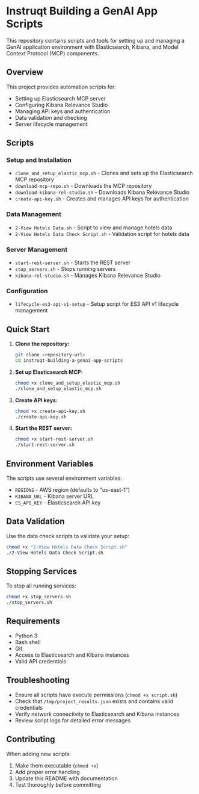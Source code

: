 # Instruqt Building a GenAI App Scripts

This repository contains scripts and tools for setting up and managing a GenAI application environment with Elasticsearch, Kibana, and Model Context Protocol (MCP) components.

## Overview

This project provides automation scripts for:
- Setting up Elasticsearch MCP server
- Configuring Kibana Relevance Studio
- Managing API keys and authentication
- Data validation and checking
- Server lifecycle management

## Scripts

### Setup and Installation
- `clone_and_setup_elastic_mcp.sh` - Clones and sets up the Elasticsearch MCP repository
- `download-mcp-repo.sh` - Downloads the MCP repository
- `download-kibana-rel-studio.sh` - Downloads Kibana Relevance Studio
- `create-api-key.sh` - Creates and manages API keys for authentication

### Data Management
- `2-View Hotels Data.sh` - Script to view and manage hotels data
- `2-View Hotels Data Check Script.sh` - Validation script for hotels data

### Server Management
- `start-rest-server.sh` - Starts the REST server
- `stop_servers.sh` - Stops running servers
- `kibana-rel-studio.sh` - Manages Kibana Relevance Studio

### Configuration
- `lifecycle-es3-api-v1-setup` - Setup script for ES3 API v1 lifecycle management

## Quick Start

1. **Clone the repository:**
   ```bash
   git clone <repository-url>
   cd instruqt-building-a-genai-app-scripts
   ```

2. **Set up Elasticsearch MCP:**
   ```bash
   chmod +x clone_and_setup_elastic_mcp.sh
   ./clone_and_setup_elastic_mcp.sh
   ```

3. **Create API keys:**
   ```bash
   chmod +x create-api-key.sh
   ./create-api-key.sh
   ```

4. **Start the REST server:**
   ```bash
   chmod +x start-rest-server.sh
   ./start-rest-server.sh
   ```

## Environment Variables

The scripts use several environment variables:
- `REGIONS` - AWS region (defaults to "us-east-1")
- `KIBANA_URL` - Kibana server URL
- `ES_API_KEY` - Elasticsearch API key

## Data Validation

Use the data check scripts to validate your setup:
```bash
chmod +x "2-View Hotels Data Check Script.sh"
./2-View Hotels Data Check Script.sh
```

## Stopping Services

To stop all running services:
```bash
chmod +x stop_servers.sh
./stop_servers.sh
```

## Requirements

- Python 3
- Bash shell
- Git
- Access to Elasticsearch and Kibana instances
- Valid API credentials

## Troubleshooting

- Ensure all scripts have execute permissions (`chmod +x script.sh`)
- Check that `/tmp/project_results.json` exists and contains valid credentials
- Verify network connectivity to Elasticsearch and Kibana instances
- Review script logs for detailed error messages

## Contributing

When adding new scripts:
1. Make them executable (`chmod +x`)
2. Add proper error handling
3. Update this README with documentation
4. Test thoroughly before committing 